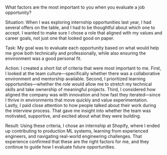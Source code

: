 What factors are the most important to you when you evaluate a job opportunity?

Situation:
When I was exploring internship opportunities last year, I had several offers on the table, and I had to be thoughtful about which one to accept. I wanted to make sure I chose a role that aligned with my values and career goals, not just one that looked good on paper.

Task:
My goal was to evaluate each opportunity based on what would help me grow both technically and professionally, while also ensuring the environment was a good personal fit.

Action:
I created a short list of criteria that were most important to me. First, I looked at the team culture—specifically whether there was a collaborative environment and mentorship available. Second, I prioritized learning opportunities—whether the role would allow me to stretch my technical skills and take ownership of meaningful projects. Third, I considered how aligned the company was with innovation and how fast they iterated—since I thrive in environments that move quickly and value experimentation. Lastly, I paid close attention to how people talked about their work during the interview process. That gave me insight into whether the team was motivated, supportive, and excited about what they were building.

Result:
Using these criteria, I chose an internship at Shopify, where I ended up contributing to production ML systems, learning from experienced engineers, and navigating real-world engineering challenges. That experience confirmed that these are the right factors for me, and they continue to guide how I evaluate future opportunities.
